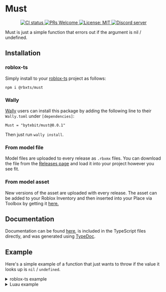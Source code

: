 # Must
<p align="center">
  <a href="https://github.com/Bytebit-Org/roblox-Must/actions">
      <img src="https://github.com/Bytebit-Org/roblox-Must/workflows/CI/badge.svg" alt="CI status" />
  </a>
  <a href="http://makeapullrequest.com">
    <img src="https://img.shields.io/badge/PRs-welcome-blue.svg" alt="PRs Welcome" />
  </a>
  <a href="https://opensource.org/licenses/MIT">
    <img src="https://img.shields.io/badge/License-MIT-blue.svg" alt="License: MIT" />
  </a>
  <a href="https://discord.gg/QEz3v8y">
    <img src="https://img.shields.io/badge/discord-join-7289DA.svg?logo=discord&longCache=true&style=flat" alt="Discord server" />
  </a>
</p>

Must is just a simple function that errors out if the argument is nil / undefined.

## Installation
### roblox-ts
Simply install to your [roblox-ts](https://roblox-ts.com/) project as follows:
```
npm i @rbxts/must
```

### Wally
[Wally](https://github.com/UpliftGames/wally/) users can install this package by adding the following line to their `Wally.toml` under `[dependencies]`:
```
Must = "bytebit/must@0.0.1"
```

Then just run `wally install`.

### From model file
Model files are uploaded to every release as `.rbxmx` files. You can download the file from the [Releases page](https://github.com/Bytebit-Org/roblox-Must/releases) and load it into your project however you see fit.

### From model asset
New versions of the asset are uploaded with every release. The asset can be added to your Roblox Inventory and then inserted into your Place via Toolbox by getting it [here.](https://www.roblox.com/library/9164403107/Warn-Function)

## Documentation
Documentation can be found [here](https://github.com/Bytebit-Org/roblox-Must/tree/master/docs), is included in the TypeScript files directly, and was generated using [TypeDoc](https://typedoc.org/).

## Example
Here's a simple example of a function that just wants to throw if the value it looks up is `nil` / `undefined`.

<details>
  <summary>roblox-ts example</summary>

  ```ts
  import { must } from "@rbxts/must";

  export class Foo {
    public bar() {
      const fetchedValue = must(fetchSomeValue());
      
      // more logic
    }
  }
  ```
</details>

<details>
  <summary>Luau example</summary>

  ```lua
  local must = require(path.to.modules["must"]).must

  local Foo = {}
  Foo.__index = Foo

  function new()
    local self = {}
    setmetatable(self, Foo)

    return self
  end

  function Foo:bar()
    local fetchedValue = must(fetchSomeValue())

    -- more logic
  end

  return {
    new = new
  }
  ```
</details>
